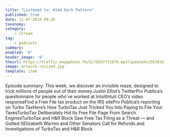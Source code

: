 ```yaml
---
title: "Listened to: #144 Dark Pattern"
published: true
date: 12-07-2019 09:26
taxonomy:
category:
	- stream
tag:
	- podcasts
summary:
enabled: '0'
header_image: '0'
theurl: https://traffic.megaphone.fm/GLT5037751878.mp3?updated=1562016387
image: artwork-resized.jpg
template: item
---
```

 
Episode summary: This week, we discover an invisible maze, designed to trick millions of people out of their money.Justin Elliot’s TwitterPro Publica’s questionnaire for people who’ve worked at IntuitIntuit CEO’s video responseFind a Free File tax product on the IRS sitePro Publica’s reporting on Turbo TaxHere’s How TurboTax Just Tricked You Into Paying to File Your TaxesTurboTax Deliberately Hid Its Free File Page From Search EnginesTurboTax and H&R Block Saw Free Tax Filing as a Threat — and Gutted ItElizabeth Warren and Other Senators Call for Refunds and Investigations of TurboTax and H&R Block
